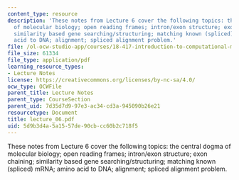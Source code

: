 ```yaml
---
content_type: resource
description: 'These notes from Lecture 6 cover the following topics: the central dogma
  of molecular biology; open reading frames; intron/exon structure; exon chaining;
  similarity based gene searching/structuring; matching known (spliced) mRNA; amino
  acid to DNA; alignment; spliced alignment problem.'
file: /ol-ocw-studio-app/courses/18-417-introduction-to-computational-molecular-biology-fall-2004/5d9b3d4a5a1557de90cbcc60b2c718f5_lecture_06.pdf
file_size: 61334
file_type: application/pdf
learning_resource_types:
- Lecture Notes
license: https://creativecommons.org/licenses/by-nc-sa/4.0/
ocw_type: OCWFile
parent_title: Lecture Notes
parent_type: CourseSection
parent_uid: 7d35d7d9-97e3-ac34-cd3a-945090b26e21
resourcetype: Document
title: lecture_06.pdf
uid: 5d9b3d4a-5a15-57de-90cb-cc60b2c718f5
---
```

These notes from Lecture 6 cover the following topics: the central dogma of molecular biology; open reading frames; intron/exon structure; exon chaining; similarity based gene searching/structuring; matching known (spliced) mRNA; amino acid to DNA; alignment; spliced alignment problem.